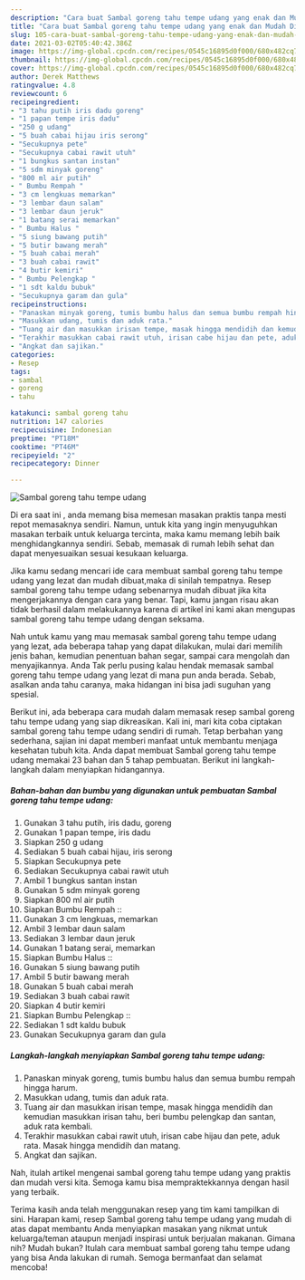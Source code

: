 ```yaml
---
description: "Cara buat Sambal goreng tahu tempe udang yang enak dan Mudah Dibuat"
title: "Cara buat Sambal goreng tahu tempe udang yang enak dan Mudah Dibuat"
slug: 105-cara-buat-sambal-goreng-tahu-tempe-udang-yang-enak-dan-mudah-dibuat
date: 2021-03-02T05:40:42.386Z
image: https://img-global.cpcdn.com/recipes/0545c16895d0f000/680x482cq70/sambal-goreng-tahu-tempe-udang-foto-resep-utama.jpg
thumbnail: https://img-global.cpcdn.com/recipes/0545c16895d0f000/680x482cq70/sambal-goreng-tahu-tempe-udang-foto-resep-utama.jpg
cover: https://img-global.cpcdn.com/recipes/0545c16895d0f000/680x482cq70/sambal-goreng-tahu-tempe-udang-foto-resep-utama.jpg
author: Derek Matthews
ratingvalue: 4.8
reviewcount: 6
recipeingredient:
- "3 tahu putih iris dadu goreng"
- "1 papan tempe iris dadu"
- "250 g udang"
- "5 buah cabai hijau iris serong"
- "Secukupnya pete"
- "Secukupnya cabai rawit utuh"
- "1 bungkus santan instan"
- "5 sdm minyak goreng"
- "800 ml air putih"
- " Bumbu Rempah "
- "3 cm lengkuas memarkan"
- "3 lembar daun salam"
- "3 lembar daun jeruk"
- "1 batang serai memarkan"
- " Bumbu Halus "
- "5 siung bawang putih"
- "5 butir bawang merah"
- "5 buah cabai merah"
- "3 buah cabai rawit"
- "4 butir kemiri"
- " Bumbu Pelengkap "
- "1 sdt kaldu bubuk"
- "Secukupnya garam dan gula"
recipeinstructions:
- "Panaskan minyak goreng, tumis bumbu halus dan semua bumbu rempah hingga harum."
- "Masukkan udang, tumis dan aduk rata."
- "Tuang air dan masukkan irisan tempe, masak hingga mendidih dan kemudian masukkan irisan tahu, beri bumbu pelengkap dan santan, aduk rata kembali."
- "Terakhir masukkan cabai rawit utuh, irisan cabe hijau dan pete, aduk rata. Masak hingga mendidih dan matang."
- "Angkat dan sajikan."
categories:
- Resep
tags:
- sambal
- goreng
- tahu

katakunci: sambal goreng tahu 
nutrition: 147 calories
recipecuisine: Indonesian
preptime: "PT18M"
cooktime: "PT46M"
recipeyield: "2"
recipecategory: Dinner

---
```



![Sambal goreng tahu tempe udang](https://img-global.cpcdn.com/recipes/0545c16895d0f000/680x482cq70/sambal-goreng-tahu-tempe-udang-foto-resep-utama.jpg)

Di era  saat ini , anda memang bisa memesan masakan praktis tanpa mesti repot memasaknya sendiri. Namun, untuk kita yang ingin menyuguhkan masakan terbaik untuk keluarga tercinta, maka kamu memang lebih baik menghidangkannya sendiri. Sebab, memasak di rumah lebih sehat dan dapat menyesuaikan sesuai kesukaan keluarga.

Jika kamu sedang mencari ide cara membuat sambal goreng tahu tempe udang yang lezat dan mudah dibuat,maka di sinilah tempatnya. Resep sambal goreng tahu tempe udang  sebenarnya mudah dibuat jika kita mengerjakannya dengan cara yang benar. Tapi, kamu jangan risau akan tidak berhasil dalam melakukannya 
karena di artikel ini kami akan mengupas sambal goreng tahu tempe udang dengan seksama.  



Nah untuk kamu yang mau memasak sambal goreng tahu tempe udang yang lezat, ada beberapa tahap yang dapat dilakukan, mulai dari memilih jenis bahan, kemudian penentuan bahan segar, sampai cara mengolah dan menyajikannya. Anda Tak perlu pusing kalau hendak memasak sambal goreng tahu tempe udang yang lezat di mana pun anda berada. Sebab, asalkan anda  tahu caranya, maka hidangan ini bisa jadi suguhan yang spesial.

Berikut ini, ada beberapa cara mudah dalam memasak resep sambal goreng tahu tempe udang yang siap dikreasikan. Kali ini, mari kita coba ciptakan sambal goreng tahu tempe udang sendiri di rumah. Tetap berbahan yang sederhana, sajian ini dapat memberi manfaat untuk membantu menjaga kesehatan tubuh kita. Anda dapat membuat Sambal goreng tahu tempe udang memakai 23 bahan dan 5 tahap pembuatan. Berikut ini langkah-langkah dalam menyiapkan hidangannya.

<!--inarticleads1-->

##### Bahan-bahan dan bumbu yang digunakan untuk pembuatan Sambal goreng tahu tempe udang:

1. Gunakan 3 tahu putih, iris dadu, goreng
1. Gunakan 1 papan tempe, iris dadu
1. Siapkan 250 g udang
1. Sediakan 5 buah cabai hijau, iris serong
1. Siapkan Secukupnya pete
1. Sediakan Secukupnya cabai rawit utuh
1. Ambil 1 bungkus santan instan
1. Gunakan 5 sdm minyak goreng
1. Siapkan 800 ml air putih
1. Siapkan  Bumbu Rempah ::
1. Gunakan 3 cm lengkuas, memarkan
1. Ambil 3 lembar daun salam
1. Sediakan 3 lembar daun jeruk
1. Gunakan 1 batang serai, memarkan
1. Siapkan  Bumbu Halus ::
1. Gunakan 5 siung bawang putih
1. Ambil 5 butir bawang merah
1. Gunakan 5 buah cabai merah
1. Sediakan 3 buah cabai rawit
1. Siapkan 4 butir kemiri
1. Siapkan  Bumbu Pelengkap ::
1. Sediakan 1 sdt kaldu bubuk
1. Gunakan Secukupnya garam dan gula




<!--inarticleads2-->

##### Langkah-langkah menyiapkan Sambal goreng tahu tempe udang:

1. Panaskan minyak goreng, tumis bumbu halus dan semua bumbu rempah hingga harum.
1. Masukkan udang, tumis dan aduk rata.
1. Tuang air dan masukkan irisan tempe, masak hingga mendidih dan kemudian masukkan irisan tahu, beri bumbu pelengkap dan santan, aduk rata kembali.
1. Terakhir masukkan cabai rawit utuh, irisan cabe hijau dan pete, aduk rata. Masak hingga mendidih dan matang.
1. Angkat dan sajikan.




Nah, itulah artikel mengenai  sambal goreng tahu tempe udang  yang praktis dan mudah versi kita. Semoga kamu bisa mempraktekkannya dengan hasil yang terbaik. 

Terima kasih anda telah menggunakan resep yang tim kami tampilkan di sini. Harapan kami, resep  Sambal goreng tahu tempe udang yang mudah di atas dapat membantu Anda menyiapkan masakan yang nikmat untuk keluarga/teman ataupun menjadi inspirasi untuk berjualan makanan. Gimana nih? Mudah bukan? Itulah cara membuat sambal goreng tahu tempe udang yang bisa Anda lakukan di rumah. Semoga bermanfaat dan selamat mencoba!

